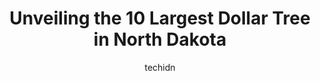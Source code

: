---
layout: ampstory
image: https://i0.wp.com/www.depkes.org/wp-content/uploads/2023/06/dollar-tree-0-in-north-dakota-1685969002.jpeg?resize=640,853
author: techidn
featured: false
description: Discover the impressive array of Dollar Tree options in North Dakota, where you can find 10 of the largest Dollar Tree establishments in the area. From renowned classics to hidden gems, Nort
title: Unveiling the 10 Largest Dollar Tree in North Dakota
cover:
   title: Unveiling the 10 Largest Dollar Tree in North Dakota
   subtitle: Rickpate
   background: https://www.depkes.org/wp-content/uploads/2023/06/dollar-tree-0-in-north-dakota-1685969002.jpeg

pages: 
 - layout: thirds
   top: <h1>#1 Dollar Tree</h1>
   bottom: "<p>Despite what you may think of a classic Dollar store, I just have to say I am impressed very impressed with how Dollar tree has had so many products that are at a lesser </p>"
   background: https://www.depkes.org/wp-content/uploads/2023/06/dollar-tree-1-in-north-dakota-1685969003.jpeg
   backgroundblur: true
 - layout: thirds
   top: <h1>#2 Dollar Tree</h1>
   bottom: "<p>1719 S Washington St, Grand Forks, ND 58201, United States</p>"
   background: https://www.depkes.org/wp-content/uploads/2023/06/dollar-tree-2-in-north-dakota-1685969003.jpeg
   cta:
      link: https://www.depkes.org/blog/unveiling-the-10-largest-dollar-tree-in-north-dakota/
      text: Unveiling the 10 Largest Dollar Tree in North Dakota
 - layout: thirds
   top: <h1>#3 Dollar Tree</h1>
   bottom: "<p>401 40th Ave SW STE 105, Minot, ND 58701, United States</p>"
   background: https://www.depkes.org/wp-content/uploads/2023/06/dollar-tree-3-in-north-dakota-1685969003.jpeg
   cta:
      link: https://www.depkes.org/blog/unveiling-the-10-largest-dollar-tree-in-north-dakota/
      text: Unveiling the 10 Largest Dollar Tree in North Dakota
 - layout: thirds
   top: <h1>#4 Dollar Tree</h1>
   bottom: "<p>110 11th St S, Moorhead, MN 56560, United States</p>"
   background: https://images.unsplash.com/photo-1618005182384-a83a8bd57fbe?ixlib=rb-4.0.3&ixid=MnwxMjA3fDB8MHxwaG90by1wYWdlfHx8fGVufDB8fHx8&auto=format&fit=crop&w=640&h=853&q=80
   cta:
      link: https://www.depkes.org/blog/unveiling-the-10-largest-dollar-tree-in-north-dakota/
      text: Unveiling the 10 Largest Dollar Tree in North Dakota
 - layout: thirds
   top: <h1>#5 Dollar Tree</h1>
   bottom: "<p>4801 45th St S, Fargo, ND 58104, United States</p>"
   background: https://images.unsplash.com/photo-1602536052359-ef94c21c5948?ixlib=rb-4.0.3&ixid=MnwxMjA3fDB8MHxwaG90by1wYWdlfHx8fGVufDB8fHx8&auto=format&fit=crop&w=640&h=853&q=80
   cta:
      link: https://www.depkes.org/blog/unveiling-the-10-largest-dollar-tree-in-north-dakota/
      text: Unveiling the 10 Largest Dollar Tree in North Dakota
 - layout: thirds
   top: <h1>#6 Dollar Tree</h1>
   bottom: "<p>2761 32nd Ave S, Grand Forks, ND 58201, United States</p>"
   background: https://images.unsplash.com/photo-1561679660-d00ee1e0dc8e?ixlib=rb-4.0.3&ixid=MnwxMjA3fDB8MHxwaG90by1wYWdlfHx8fGVufDB8fHx8&auto=format&fit=crop&w=640&h=853&q=80
   cta:
      link: https://www.depkes.org/blog/unveiling-the-10-largest-dollar-tree-in-north-dakota/
      text: Unveiling the 10 Largest Dollar Tree in North Dakota
 - layout: thirds
   top: <h1>#7 Dollar Tree</h1>
   bottom: "<p>2219 16th St NW, Minot, ND 58703, United States</p>"
   background: https://images.unsplash.com/photo-1496096265110-f83ad7f96608?ixlib=rb-4.0.3&ixid=MnwxMjA3fDB8MHxwaG90by1wYWdlfHx8fGVufDB8fHx8&auto=format&fit=crop&w=640&h=853&q=80
   cta:
      link: https://www.depkes.org/blog/unveiling-the-10-largest-dollar-tree-in-north-dakota/
      text: Unveiling the 10 Largest Dollar Tree in North Dakota
 - layout: thirds
   middle: Continue reading...
   background: https://images.unsplash.com/photo-1547366785-564103df7e13?ixlib=rb-4.0.3&ixid=MnwxMjA3fDB8MHxwaG90by1wYWdlfHx8fGVufDB8fHx8&auto=format&fit=crop&w=640&h=853&q=80
   cta:
      link: https://www.depkes.org/blog/unveiling-the-10-largest-dollar-tree-in-north-dakota/
      text: Unveiling the 10 Largest Dollar Tree in North Dakota
      
---